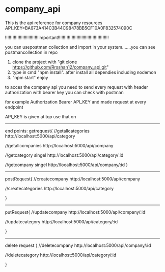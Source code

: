 # company_api
This is the api reference for company resources
API_KEY=BA673A414C3B44C98478BB5CF10A0F832574090C

!!!!!!!!!!!!!!!!!!!!!!!!!!!important!!!!!!!!!!!!!!!!!!!!!!!!!!!!!!!!!!!!!!!!!

you can usepostman collection and import in your system.......you can see postmancollection in repo

1. clone the project with "git clone https://github.com/Rroshan12/company_api.git"
2. type in cmd "npm install". after install all dependies including nodemon
3. "npm start" enjoy

to acces the company api 
you need to send every request with header authorization with bearer key 
you can check with postman

for example
Authorization  Bearer API_KEY  and made request at every endpoint 

API_KEY is given at top use that on

************************************************************************************
end points:
getrequest{
//getallcategories
http://localhost:5000/api/category

//getallcompanies
http://localhost:5000/api/company

//getcategory singel
http://localhost:5000/api/category/:id

//getcompany singel
http://localhost:5000/api/company/:id
}

**************************************************************************************
postRequest{
//createcompany
http://localhost:5000/api/company

//createcategories
http://localhost:5000/api/category


}
**************************************************************************************

putRequest{
//updatecompany
http://localhost:5000/api/company/:id

//updatecategory
http://localhost:5000/api/category/:id


}

*********************************************************************
delete request
{
//deletecompany
http://localhost:5000/api/company/:id

//deletecategory
http://localhost:5000/api/category/:id


}
